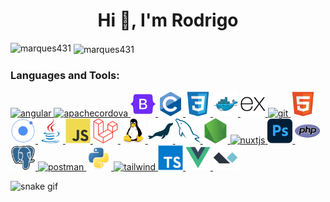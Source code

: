 <h1 align="center">Hi 👋, I'm Rodrigo</h1>

<p>
	<img align="left" src="https://github-readme-stats.vercel.app/api/top-langs?username=marques431&show_icons=true&locale=en&layout=compact" alt="marques431" />
</p>

<p>&nbsp;<img align="center" src="https://github-readme-stats.vercel.app/api?username=marques431&show_icons=true&locale=en" alt="marques431" /></p>
<h3 align="left">Languages and Tools:</h3>
<p align="left"> <a href="https://angular.io" target="_blank" rel="noreferrer">
	<img src="https://angular.io/assets/images/logos/angular/angular.svg" alt="angular" width="40" height="40"/> </a>
	<a href="https://cordova.apache.org/" target="_blank" rel="noreferrer">
		<img src="https://www.vectorlogo.zone/logos/apache_cordova/apache_cordova-icon.svg" alt="apachecordova" width="40" height="40"/>
	</a>
	<a href="https://getbootstrap.com" target="_blank" rel="noreferrer">
		<img src="https://raw.githubusercontent.com/devicons/devicon/master/icons/bootstrap/bootstrap-plain.svg" alt="bootstrap" width="40" height="40"/>
	</a>
	<a href="https://www.cprogramming.com/" target="_blank" rel="noreferrer">
		<img src="https://raw.githubusercontent.com/devicons/devicon/master/icons/c/c-original.svg" alt="c" width="40" height="40"/>
	</a>
	<a href="https://www.w3schools.com/css/" target="_blank" rel="noreferrer">
		<img src="https://raw.githubusercontent.com/devicons/devicon/master/icons/css3/css3-original.svg" alt="css3" width="40" height="40"/>
	</a>
	<a href="https://www.docker.com/" target="_blank" rel="noreferrer">
		<img src="https://raw.githubusercontent.com/devicons/devicon/master/icons/docker/docker-original.svg" alt="docker" width="40" height="40"/>
	</a>
	<a href="https://expressjs.com" target="_blank" rel="noreferrer">
		<img src="https://raw.githubusercontent.com/devicons/devicon/master/icons/express/express-original.svg" alt="express" width="40" height="40"/>
	</a>
	<a href="https://git-scm.com/" target="_blank" rel="noreferrer">
	<img src="https://www.vectorlogo.zone/logos/git-scm/git-scm-icon.svg" alt="git" width="40" height="40"/>
	</a>
	<a href="https://www.w3.org/html/" target="_blank" rel="noreferrer">
	<img src="https://raw.githubusercontent.com/devicons/devicon/master/icons/html5/html5-original.svg" alt="html5" width="40" height="40"/>
	</a>
	<a href="https://ionicframework.com" target="_blank" rel="noreferrer">
	<img src="https://raw.githubusercontent.com/devicons/devicon/master/icons/ionic/ionic-original.svg" alt="ionic" width="40" height="40"/>
	</a>
	<a href="https://www.java.com" target="_blank" rel="noreferrer">
	<img src="https://raw.githubusercontent.com/devicons/devicon/master/icons/java/java-original.svg" alt="java" width="40" height="40"/>
	</a>
	<a href="https://developer.mozilla.org/en-US/docs/Web/JavaScript" target="_blank" rel="noreferrer"> 
	<img src="https://raw.githubusercontent.com/devicons/devicon/master/icons/javascript/javascript-original.svg" alt="javascript" width="40" height="40"/>
	</a>
	<a href="https://laravel.com/" target="_blank" rel="noreferrer">
	<img src="https://raw.githubusercontent.com/devicons/devicon/master/icons/laravel/laravel-original.svg" alt="laravel" width="40" height="40"/>
	</a>
	<a href="https://www.linux.org/" target="_blank" rel="noreferrer">
	<img src="https://raw.githubusercontent.com/devicons/devicon/master/icons/linux/linux-original.svg" alt="linux" width="40" height="40"/>
	</a>
	<a href="https://mariadb.org/" target="_blank" rel="noreferrer">
	<img src="https://raw.githubusercontent.com/devicons/devicon/master/icons/mariadb/mariadb-original.svg" alt="mariadb" width="40" height="40"/>
	</a>
	<a href="https://www.mysql.com/" target="_blank" rel="noreferrer">
	<img src="https://raw.githubusercontent.com/devicons/devicon/master/icons/mysql/mysql-original.svg" alt="mysql" width="40" height="40"/>
	</a>
	<a href="https://nodejs.org" target="_blank" rel="noreferrer">
	<img src="https://raw.githubusercontent.com/devicons/devicon/master/icons/nodejs/nodejs-original.svg" alt="nodejs" width="40" height="40"/>
	</a>
	<a href="https://nuxtjs.org/" target="_blank" rel="noreferrer">
	<img src="https://www.vectorlogo.zone/logos/nuxtjs/nuxtjs-icon.svg" alt="nuxtjs" width="40" height="40"/>
	</a>
	<a href="https://www.photoshop.com/en" target="_blank" rel="noreferrer">
	<img src="https://raw.githubusercontent.com/devicons/devicon/master/icons/photoshop/photoshop-original.svg" alt="photoshop" width="40" height="40"/>
	</a>
	<a href="https://www.php.net" target="_blank" rel="noreferrer">
	<img src="https://raw.githubusercontent.com/devicons/devicon/master/icons/php/php-original.svg" alt="php" width="40" height="40"/>
	</a>
	<a href="https://www.postgresql.org" target="_blank" rel="noreferrer">
	<img src="https://raw.githubusercontent.com/devicons/devicon/master/icons/postgresql/postgresql-original.svg" alt="postgresql" width="40" height="40"/>
	</a>
	<a href="https://postman.com" target="_blank" rel="noreferrer">
	<img src="https://www.vectorlogo.zone/logos/getpostman/getpostman-icon.svg" alt="postman" width="40" height="40"/>
	</a>
	<a href="https://www.python.org" target="_blank" rel="noreferrer">
	<img src="https://raw.githubusercontent.com/devicons/devicon/master/icons/python/python-original.svg" alt="python" width="40" height="40"/>
	</a>
	<a href="https://tailwindcss.com/" target="_blank" rel="noreferrer">
	<img src="https://www.vectorlogo.zone/logos/tailwindcss/tailwindcss-icon.svg" alt="tailwind" width="40" height="40"/>
	</a>
	<a href="https://www.typescriptlang.org/" target="_blank" rel="noreferrer">
	<img src="https://raw.githubusercontent.com/devicons/devicon/master/icons/typescript/typescript-original.svg" alt="typescript" width="40" height="40"/>
	</a>
	<a href="https://vuejs.org/" target="_blank" rel="noreferrer">
		<img src="https://raw.githubusercontent.com/devicons/devicon/master/icons/vuejs/vuejs-original.svg" alt="vuejs" width="40" height="40"/>
	</a>
	<a href="https://vuejs.org/" target="_blank" rel="noreferrer">
		<img src="https://raw.githubusercontent.com/devicons/devicon/master/icons/alpinejs/alpinejs-original.svg" alt="vuejs" width="40" height="40"/>
	</a>
</p>

![snake gif](https://github.com/marques431/marques431/blob/output/github-contribution-grid-snake.svg)
